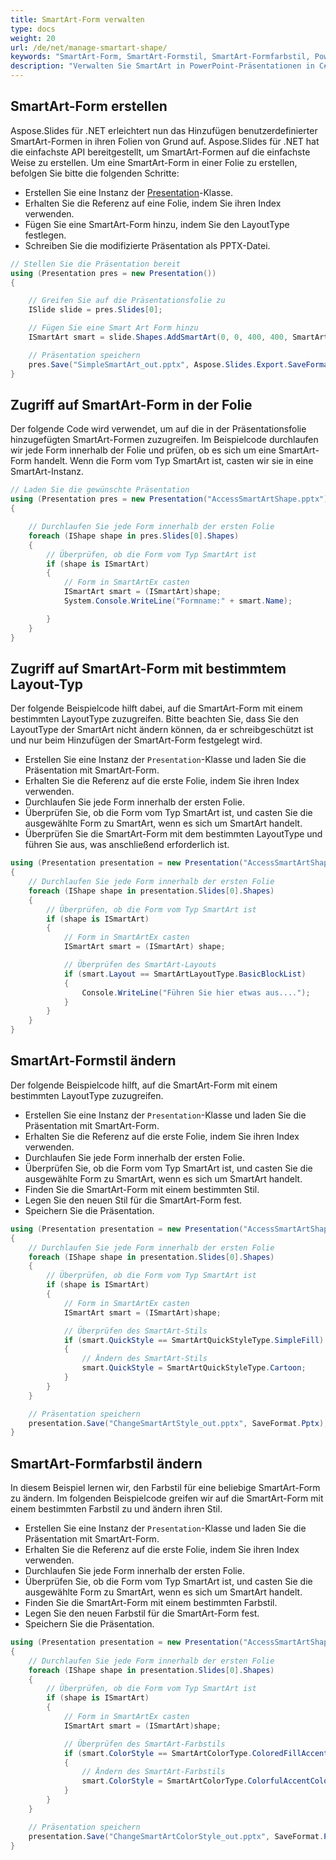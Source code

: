 ```yaml
---
title: SmartArt-Form verwalten
type: docs
weight: 20
url: /de/net/manage-smartart-shape/
keywords: "SmartArt-Form, SmartArt-Formstil, SmartArt-Formfarbstil, PowerPoint-Präsentation, C#, Csharp, Aspose.Slides für .NET"
description: "Verwalten Sie SmartArt in PowerPoint-Präsentationen in C# oder .NET"
---
```


## **SmartArt-Form erstellen**
Aspose.Slides für .NET erleichtert nun das Hinzufügen benutzerdefinierter SmartArt-Formen in ihren Folien von Grund auf. Aspose.Slides für .NET hat die einfachste API bereitgestellt, um SmartArt-Formen auf die einfachste Weise zu erstellen. Um eine SmartArt-Form in einer Folie zu erstellen, befolgen Sie bitte die folgenden Schritte:

- Erstellen Sie eine Instanz der [Presentation](https://reference.aspose.com/slides/net/aspose.slides/presentation)-Klasse.
- Erhalten Sie die Referenz auf eine Folie, indem Sie ihren Index verwenden.
- Fügen Sie eine SmartArt-Form hinzu, indem Sie den LayoutType festlegen.
- Schreiben Sie die modifizierte Präsentation als PPTX-Datei.

```c#
// Stellen Sie die Präsentation bereit
using (Presentation pres = new Presentation())
{

    // Greifen Sie auf die Präsentationsfolie zu
    ISlide slide = pres.Slides[0];

    // Fügen Sie eine Smart Art Form hinzu
    ISmartArt smart = slide.Shapes.AddSmartArt(0, 0, 400, 400, SmartArtLayoutType.BasicBlockList);

    // Präsentation speichern
    pres.Save("SimpleSmartArt_out.pptx", Aspose.Slides.Export.SaveFormat.Pptx);
}
```



## **Zugriff auf SmartArt-Form in der Folie**
Der folgende Code wird verwendet, um auf die in der Präsentationsfolie hinzugefügten SmartArt-Formen zuzugreifen. Im Beispielcode durchlaufen wir jede Form innerhalb der Folie und prüfen, ob es sich um eine SmartArt-Form handelt. Wenn die Form vom Typ SmartArt ist, casten wir sie in eine SmartArt-Instanz.

```c#
// Laden Sie die gewünschte Präsentation
using (Presentation pres = new Presentation("AccessSmartArtShape.pptx"))
{

    // Durchlaufen Sie jede Form innerhalb der ersten Folie
    foreach (IShape shape in pres.Slides[0].Shapes)
    {
        // Überprüfen, ob die Form vom Typ SmartArt ist
        if (shape is ISmartArt)
        {
            // Form in SmartArtEx casten
            ISmartArt smart = (ISmartArt)shape;
            System.Console.WriteLine("Formname:" + smart.Name);

        }
    }
}
```



## **Zugriff auf SmartArt-Form mit bestimmtem Layout-Typ**
Der folgende Beispielcode hilft dabei, auf die SmartArt-Form mit einem bestimmten LayoutType zuzugreifen. Bitte beachten Sie, dass Sie den LayoutType der SmartArt nicht ändern können, da er schreibgeschützt ist und nur beim Hinzufügen der SmartArt-Form festgelegt wird.

- Erstellen Sie eine Instanz der `Presentation`-Klasse und laden Sie die Präsentation mit SmartArt-Form.
- Erhalten Sie die Referenz auf die erste Folie, indem Sie ihren Index verwenden.
- Durchlaufen Sie jede Form innerhalb der ersten Folie.
- Überprüfen Sie, ob die Form vom Typ SmartArt ist, und casten Sie die ausgewählte Form zu SmartArt, wenn es sich um SmartArt handelt.
- Überprüfen Sie die SmartArt-Form mit dem bestimmten LayoutType und führen Sie aus, was anschließend erforderlich ist.

```c#
using (Presentation presentation = new Presentation("AccessSmartArtShape.pptx"))
{
    // Durchlaufen Sie jede Form innerhalb der ersten Folie
    foreach (IShape shape in presentation.Slides[0].Shapes)
    {
        // Überprüfen, ob die Form vom Typ SmartArt ist
        if (shape is ISmartArt)
        {
            // Form in SmartArtEx casten
            ISmartArt smart = (ISmartArt) shape;

            // Überprüfen des SmartArt-Layouts
            if (smart.Layout == SmartArtLayoutType.BasicBlockList)
            {
                Console.WriteLine("Führen Sie hier etwas aus....");
            }
        }
    }
}
```



## **SmartArt-Formstil ändern**
Der folgende Beispielcode hilft, auf die SmartArt-Form mit einem bestimmten LayoutType zuzugreifen.

- Erstellen Sie eine Instanz der `Presentation`-Klasse und laden Sie die Präsentation mit SmartArt-Form.
- Erhalten Sie die Referenz auf die erste Folie, indem Sie ihren Index verwenden.
- Durchlaufen Sie jede Form innerhalb der ersten Folie.
- Überprüfen Sie, ob die Form vom Typ SmartArt ist, und casten Sie die ausgewählte Form zu SmartArt, wenn es sich um SmartArt handelt.
- Finden Sie die SmartArt-Form mit einem bestimmten Stil.
- Legen Sie den neuen Stil für die SmartArt-Form fest.
- Speichern Sie die Präsentation.

```c#
using (Presentation presentation = new Presentation("AccessSmartArtShape.pptx"))
{
    // Durchlaufen Sie jede Form innerhalb der ersten Folie
    foreach (IShape shape in presentation.Slides[0].Shapes)
    {
        // Überprüfen, ob die Form vom Typ SmartArt ist
        if (shape is ISmartArt)
        {
            // Form in SmartArtEx casten
            ISmartArt smart = (ISmartArt)shape;

            // Überprüfen des SmartArt-Stils
            if (smart.QuickStyle == SmartArtQuickStyleType.SimpleFill)
            {
                // Ändern des SmartArt-Stils
                smart.QuickStyle = SmartArtQuickStyleType.Cartoon;
            }
        }
    }

    // Präsentation speichern
    presentation.Save("ChangeSmartArtStyle_out.pptx", SaveFormat.Pptx);
}
```



## **SmartArt-Formfarbstil ändern**
In diesem Beispiel lernen wir, den Farbstil für eine beliebige SmartArt-Form zu ändern. Im folgenden Beispielcode greifen wir auf die SmartArt-Form mit einem bestimmten Farbstil zu und ändern ihren Stil.

- Erstellen Sie eine Instanz der `Presentation`-Klasse und laden Sie die Präsentation mit SmartArt-Form.
- Erhalten Sie die Referenz auf die erste Folie, indem Sie ihren Index verwenden.
- Durchlaufen Sie jede Form innerhalb der ersten Folie.
- Überprüfen Sie, ob die Form vom Typ SmartArt ist, und casten Sie die ausgewählte Form zu SmartArt, wenn es sich um SmartArt handelt.
- Finden Sie die SmartArt-Form mit einem bestimmten Farbstil.
- Legen Sie den neuen Farbstil für die SmartArt-Form fest.
- Speichern Sie die Präsentation.

```c#
using (Presentation presentation = new Presentation("AccessSmartArtShape.pptx"))
{
    // Durchlaufen Sie jede Form innerhalb der ersten Folie
    foreach (IShape shape in presentation.Slides[0].Shapes)
    {
        // Überprüfen, ob die Form vom Typ SmartArt ist
        if (shape is ISmartArt)
        {
            // Form in SmartArtEx casten
            ISmartArt smart = (ISmartArt)shape;

            // Überprüfen des SmartArt-Farbstils
            if (smart.ColorStyle == SmartArtColorType.ColoredFillAccent1)
            {
                // Ändern des SmartArt-Farbstils
                smart.ColorStyle = SmartArtColorType.ColorfulAccentColors;
            }
        }
    }

    // Präsentation speichern
    presentation.Save("ChangeSmartArtColorStyle_out.pptx", SaveFormat.Pptx);
}
```